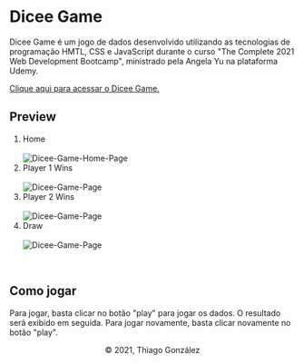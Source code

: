 <h1>Dicee Game</h1>
<p>Dicee Game é um jogo de dados desenvolvido utilizando as tecnologias de programação HMTL, CSS e JavaScript durante o curso "The Complete 2021 Web Development Bootcamp", ministrado pela Angela Yu na plataforma Udemy.</p>
<a href="https://thiago-gonzalez.github.io/Dicee-Game/">Clique aqui para acessar o Dicee Game.</a> <br>
<h2>Preview</h2>
  <ol>
    <li>Home</li><br>
      <img src="https://cdn.discordapp.com/attachments/855470619675852860/887492604588077166/unknown.png" alt="Dicee-Game-Home-Page">
    <li>Player 1 Wins</li><br>
      <img src="https://cdn.discordapp.com/attachments/855470619675852860/887492965793161236/unknown.png" alt="Dicee-Game-Page">
    <li>Player 2 Wins</li><br>
      <img src="https://cdn.discordapp.com/attachments/855470619675852860/887492816123625492/unknown.png" alt="Dicee-Game-Page">
    <li>Draw</li><br>
      <img src="https://cdn.discordapp.com/attachments/855470619675852860/887493087989993552/unknown.png" alt="Dicee-Game-Page">
  </ol>
  <br>
<h2>Como jogar</h2>
<p>Para jogar, basta clicar no botão "play" para jogar os dados. O resultado será exibido em seguida. Para jogar novamente, basta clicar novamente no botão "play".</p>
<p align="center">&copy 2021, Thiago González</p>
